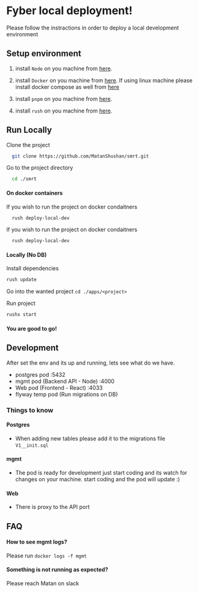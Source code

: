 
# Fyber local deployment!

Please follow the instractions in order to deploy a local development environment




## Setup environment

1. install `Node` on you machine from [here](https://nodejs.org/en/download/). 

2. install `Docker`  on you machine from [here](https://www.docker.com/products/docker-desktop/). 
If using linux machine please install docker compose as well from [here](https://docs.docker.com/compose/install/) 

3. install `pnpm` on you machine from [here](https://pnpm.io/installation). 
4. install `rush` on you machine from [here](https://rushjs.io/pages/intro/get_started/). 
## Run Locally

Clone the project

```bash
  git clone https://github.com/MatanShushan/smrt.git
```

Go to the project directory

```bash
  cd ./smrt
```



 
 #### On docker containers
 If you wish to run the project on docker condaitners 
```bash
  rush deploy-local-dev
``` 
If you wish to run the project on docker condaitners 
```bash
  rush deploy-local-dev
``` 


#### Locally (No DB)
Install dependencies
```bash
rush update
```
Go into the wanted project 
```cd ./apps/<project>```

Run project 
```bash
rushx start
```

#### You are good to go!

    
## Development

After set the env and its up and running, lets see what do we have.

- postgres pod :5432
- mgmt pod (Backend API - Node) :4000
- Web pod (Frontend - React) :4033
- flyway temp pod (Run migrations on DB)

### Things to know 

#### Postgres
 - When adding new tables please add it to the migrations file ```V1__init.sql```

 #### mgmt
 - The pod is ready for development just start coding and its watch for changes on your machine. start coding and the pod will update :)  

 #### Web
 - There is proxy to the API port
## FAQ
#### How to see mgmt logs?

Please run 
```docker logs -f mgmt```


#### Something is not running as expected?

Please reach Matan on slack 
